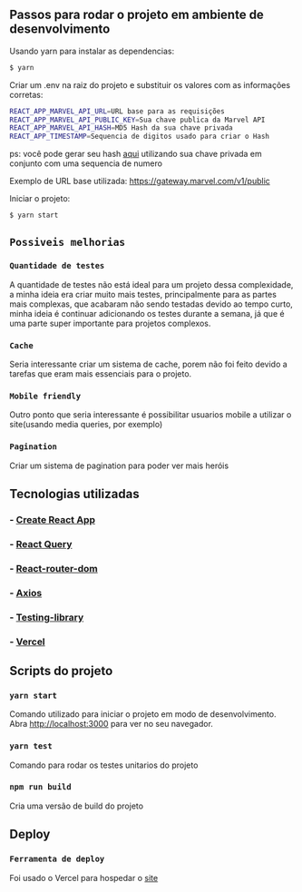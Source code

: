 ## Passos para rodar o projeto em ambiente de desenvolvimento

Usando yarn para instalar as dependencias:

```bash
$ yarn
```

Criar um .env na raiz do projeto e substituir os valores com as informações corretas:

```bash
REACT_APP_MARVEL_API_URL=URL base para as requisições
REACT_APP_MARVEL_API_PUBLIC_KEY=Sua chave publica da Marvel API
REACT_APP_MARVEL_API_HASH=MD5 Hash da sua chave privada
REACT_APP_TIMESTAMP=Sequencia de digitos usado para criar o Hash
```

ps: você pode gerar seu hash [aqui](https://www.md5hashgenerator.com/) utilizando sua chave privada em conjunto com uma sequencia de numero

Exemplo de URL base utilizada: https://gateway.marvel.com/v1/public

Iniciar o projeto:

```bash
$ yarn start
```

## `Possiveis melhorias`

### `Quantidade de testes`

A quantidade de testes não está ideal para um projeto dessa complexidade, a minha ideia era criar muito mais testes, principalmente para as partes mais complexas, que acabaram não sendo testadas devido ao tempo curto, minha ideia é continuar adicionando os testes durante a semana, já que é uma parte super importante para projetos complexos.

### `Cache`

Seria interessante criar um sistema de cache, porem não foi feito devido a tarefas que eram mais essenciais para o projeto.

### `Mobile friendly`

Outro ponto que seria interessante é possibilitar usuarios mobile a utilizar o site(usando media queries, por exemplo)

### `Pagination`

Criar um sistema de pagination para poder ver mais heróis

## Tecnologias utilizadas

### - [Create React App](https://github.com/facebook/create-react-app)

### - [React Query](https://react-query.tanstack.com/)

### - [React-router-dom](https://reactrouter.com/)

### - [Axios](https://github.com/axios/axios)

### - [Testing-library](https://github.com/testing-library/react-testing-library)

### - [Vercel](https://vercel.com/)

## Scripts do projeto

### `yarn start`

Comando utilizado para iniciar o projeto em modo de desenvolvimento.\
Abra [http://localhost:3000](http://localhost:3000) para ver no seu navegador.

### `yarn test`

Comando para rodar os testes unitarios do projeto

### `npm run build`

Cria uma versão de build do projeto

## Deploy

### `Ferramenta de deploy `

Foi usado o Vercel para hospedar o [site](https://luizalabs-challenge.vercel.app)
